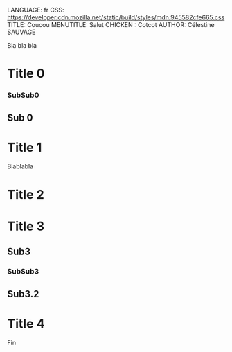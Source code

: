 
LANGUAGE: fr
CSS: https://developer.cdn.mozilla.net/static/build/styles/mdn.945582cfe665.css
TITLE: Coucou
MENUTITLE: Salut
CHICKEN : Cotcot
AUTHOR: Célestine SAUVAGE

Bla bla bla
# Title 0
### SubSub0
## Sub 0
# Title 1
Blablabla
# Title 2
# Title 3
## Sub3
### SubSub3
## Sub3.2
# Title 4
Fin
